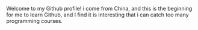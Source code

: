 Welcome to my Github profile! i come from China, and this is the beginning for me to learn Github, and I find it is interesting that i can catch too many programming courses.

